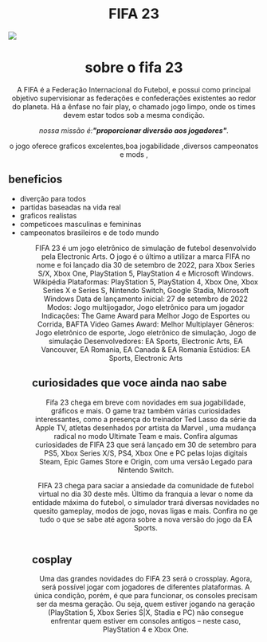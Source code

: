 <DOCTIPE html>
<html lang="pt-br">
    <head>
        <meta charset="utf-8">       
        <link rel="stylesheet" href="style.css">      
    <body>
        <title>fifa 23</title>
        <h1 style="text-align: center">FIFA 23</h1>
        <img src="137503969/9a3054a6-2d27-4f1f-bf67-644bba464a7b">
        <h1 style="text-align: center">sobre o fifa 23</h1>
        <p style="text-align: center">A FIFA é a Federação Internacional do Futebol,
         e possui como principal objetivo supervisionar as federações e confederações existentes
         ao redor do planeta. 
         Há a ênfase no fair play, o chamado jogo limpo, onde os times devem 
         estar todos sob a mesma condição.</p>     
        <p style="text-align: center"><em>nossa missão é:<strong>"proporcionar 
        diversão aos jogadores"</strong>.</em></p>       
        <p style="text-align : center ">o jogo oferece graficos excelentes,boa jogabilidade ,diversos campeonatos e mods ,     
        <h2>beneficios</h2> 
        <ul>
            <li>diverção para todos </li>
            <li>partidas baseadas na vida real</li>
            <li>graficos realistas
            <li>competicoes masculinas e femininas</li>
            <li>campeonatos brasileiros e de todo mundo</li>
        <ul>
        <p style="text-align: center;">FIFA 23 é um jogo eletrônico de simulação de futebol desenvolvido pela Electronic Arts. O jogo é o último a utilizar a marca FIFA no nome e foi lançado dia 30 de setembro de 2022, para Xbox Series S/X, Xbox One, PlayStation 5, PlayStation 4 e Microsoft Windows. Wikipédia
            Plataformas: PlayStation 5, PlayStation 4, Xbox One, Xbox Series X e Series S, Nintendo Switch, Google Stadia, Microsoft Windows
            Data de lançamento inicial: 27 de setembro de 2022
            Modos: Jogo multijogador, Jogo eletrônico para um jogador
            Indicações: The Game Award para Melhor Jogo de Esportes ou Corrida, BAFTA Video Games Award: Melhor Multiplayer
            Gêneros: Jogo eletrônico de esporte, Jogo eletrônico de simulação, Jogo de simulação
            Desenvolvedores: EA Sports, Electronic Arts, EA Vancouver, EA Romania, EA Canada & EA Romania
            Estúdios: EA Sports, Electronic Arts</p>
        <h2>curiosidades que voce ainda nao sabe</h2>
        <p style="text-align: center;">Fifa 23 chega em breve com novidades em sua jogabilidade, gráficos e mais. O game traz também várias curiosidades interessantes, como a presença do treinador Ted Lasso da série da Apple TV, atletas desenhados por artista da Marvel , uma mudança radical no modo Ultimate Team e mais.
            Confira algumas curiosidades de FIFA 23 que será lançado em 30 de setembro para PS5, Xbox Series X/S, PS4, Xbox One e PC pelas lojas digitais Steam, Epic Games Store e Origin, com uma versão Legado para Nintendo Switch.</p>
        <p style="text-align: center;"> FIFA 23 chega para saciar a ansiedade da comunidade de futebol virtual no dia 30 deste mês. Último da franquia a levar o nome da entidade máxima do futebol, o simulador trará diversas novidades no quesito gameplay, modos de jogo, novas ligas e mais. Confira no ge tudo o que se sabe até agora sobre a nova versão do jogo da EA Sports.</p>
          <img src="">
        <h2>cosplay</h2>
        <p style="text-align: center;">Uma das grandes novidades do FIFA 23 será o crossplay. Agora, será possível jogar com jogadores de diferentes plataformas. A única condição, porém, é que para funcionar, os consoles precisam ser da mesma geração. Ou seja, quem estiver jogando na geração (PlayStation 5, Xbox Series S|X, Stadia e PC) não consegue enfrentar quem estiver em consoles antigos – neste caso, PlayStation 4 e Xbox One.</p>
            <body>
<html>   
